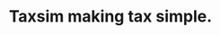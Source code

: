 ---
templateKey: 'home-page'
title: Taxsim making tax simple.
meta_title: Taxsim accounting for self employed
meta_description: >-
  Automate the tax return system for self employed individuals in the construction industry, forecasts
      on profits, Tax and rebates monthly and end of year
meta_keywords: >-
  tax return,self employed,construction,sole trader,tax rebate,tax app,cis,construction industry scheme
heading: Simplified tax app for self employed individuals.
registerButton: Register with Taxsim
description: >-
  Automate your tax return and get up to date information as well as predicted forecast's.
offerings:
  blurbs:
    - image: /img/connectBank.png
      text: >-
        Connect securely to your bank and allow read only access to account transactions.
    - image: /img/allocate.png
      text: >-
        Allocate these transactions into tax brackets ie materials, tools & invoices.
    - image: /img/overview.png
      text: >-
        Tax and NI is calculated automatically on current transactions to date and a forecast for end of year.
      class: >-
        image-desktop
    - image: /img/returns.png
      text: >-
        Self assesment, CIS and NI are all submitted with a one time form and annual confirmation.
      class: >-
        image-desktop
whoForTitle: Who is Taxsim for
whoFor:
  - item: >-
      Must be a UK resident.
  - item: >-
      Self employed individuals, sole traders, freelancers and consultants.
  - item: >-
      Your turnover is not above £80,000.00.
  - item: >-
      Includes construction industry scheme.
whyNotTitle: Why you should not use Taxsim
whyNot:
  - item: >-
      Registered with companies house.
  - item: >-
      VAT registered.
  - item: >-
      Employ staff using PAYE.
  - item: >-
      Turnover is more than £80,000.00.
---